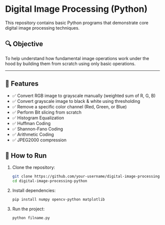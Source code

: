 # Digital Image Processing (Python)

This repository contains basic Python programs that demonstrate core digital image processing techniques.

## 🔍 Objective

To help understand how fundamental image operations work under the hood by building them from scratch using only basic operations.

---

## 🧾 Features

- ✅ Convert RGB image to grayscale manually (weighted sum of R, G, B)
- ✅ Convert grayscale image to black & white using thresholding
- ✅ Remove a specific color channel (Red, Green, or Blue)
- ✅ Perform Bit slicing from scratch
- ✅ Histogram Equalization
- ✅ Huffman Coding
- ✅ Shannon-Fano Coding
- ✅ Arithmetic Coding
- ✅ JPEG2000 compression


## 🚀 How to Run

1. Clone the repository:
   ```bash
   git clone https://github.com/your-username/digital-image-processing-python.git
   cd digital-image-processing-python
2. Install dependencies:
   ```bash
   pip install numpy opencv-python matplotlib
3. Run the project:
   ```bash
   python filname.py



